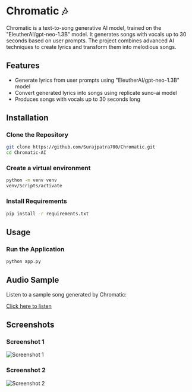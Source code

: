 
# Chromatic 🎶

Chromatic is a text-to-song generative AI model, trained on the "EleutherAI/gpt-neo-1.3B" model. It generates songs with vocals up to 30 seconds based on user prompts. The project combines advanced AI techniques to create lyrics and transform them into melodious songs.

## Features
- Generate lyrics from user prompts using "EleutherAI/gpt-neo-1.3B" model
- Convert generated lyrics into songs using replicate suno-ai model
- Produces songs with vocals up to 30 seconds long

## Installation

### Clone the Repository
```bash
git clone https://github.com/Surajpatra700/Chromatic.git
cd Chromatic-AI
```

### Create a virtual environment
```bash
python -m venv venv
venv/Scripts/activate
```

### Install Requirements
```bash
pip install -r requirements.txt
```

## Usage

### Run the Application
```bash
python app.py
```

## Audio Sample
Listen to a sample song generated by Chromatic:

[Click here to listen](https://drive.google.com/uc?id=1L5wgtELjQDaGq0HZEfkRJaOGfEChtNEZ)


## Screenshots

### Screenshot 1
![Screenshot 1](https://drive.google.com/uc?export=download&id=1L8Nqm3ZGkX9aYjwsB3tVZHZDa46SCDMH)

### Screenshot 2
![Screenshot 2](https://drive.google.com/uc?export=download&id=1L7vcBlninQCcHqpGkQKLLgnaHheQFav_)
